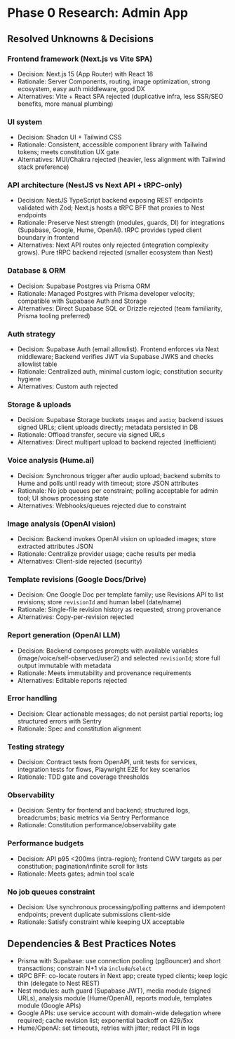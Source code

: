 # Phase 0 Research: Admin App

## Resolved Unknowns & Decisions

### Frontend framework (Next.js vs Vite SPA)

- Decision: Next.js 15 (App Router) with React 18
- Rationale: Server Components, routing, image optimization, strong ecosystem, easy auth middleware, good DX
- Alternatives: Vite + React SPA rejected (duplicative infra, less SSR/SEO benefits, more manual plumbing)

### UI system

- Decision: Shadcn UI + Tailwind CSS
- Rationale: Consistent, accessible component library with Tailwind tokens; meets constitution UX gate
- Alternatives: MUI/Chakra rejected (heavier, less alignment with Tailwind stack preference)

### API architecture (NestJS vs Next API + tRPC-only)

- Decision: NestJS TypeScript backend exposing REST endpoints validated with Zod; Next.js hosts a tRPC BFF that proxies to Nest endpoints
- Rationale: Preserve Nest strength (modules, guards, DI) for integrations (Supabase, Google, Hume, OpenAI). tRPC provides typed client boundary in frontend
- Alternatives: Next API routes only rejected (integration complexity grows). Pure tRPC backend rejected (smaller ecosystem than Nest)

### Database & ORM

- Decision: Supabase Postgres via Prisma ORM
- Rationale: Managed Postgres with Prisma developer velocity; compatible with Supabase Auth and Storage
- Alternatives: Direct Supabase SQL or Drizzle rejected (team familiarity, Prisma tooling preferred)

### Auth strategy

- Decision: Supabase Auth (email allowlist). Frontend enforces via Next middleware; Backend verifies JWT via Supabase JWKS and checks allowlist table
- Rationale: Centralized auth, minimal custom logic; constitution security hygiene
- Alternatives: Custom auth rejected

### Storage & uploads

- Decision: Supabase Storage buckets `images` and `audio`; backend issues signed URLs; client uploads directly; metadata persisted in DB
- Rationale: Offload transfer, secure via signed URLs
- Alternatives: Direct multipart upload to backend rejected (inefficient)

### Voice analysis (Hume.ai)

- Decision: Synchronous trigger after audio upload; backend submits to Hume and polls until ready with timeout; store JSON attributes
- Rationale: No job queues per constraint; polling acceptable for admin tool; UI shows processing state
- Alternatives: Webhooks/queues rejected due to constraint

### Image analysis (OpenAI vision)

- Decision: Backend invokes OpenAI vision on uploaded images; store extracted attributes JSON
- Rationale: Centralize provider usage; cache results per media
- Alternatives: Client-side rejected (security)

### Template revisions (Google Docs/Drive)

- Decision: One Google Doc per template family; use Revisions API to list revisions; store `revisionId` and human label (date/name)
- Rationale: Single-file revision history as requested; strong provenance
- Alternatives: Copy-per-revision rejected

### Report generation (OpenAI LLM)

- Decision: Backend composes prompts with available variables (image/voice/self-observed/user2) and selected `revisionId`; store full output immutable with metadata
- Rationale: Meets immutability and provenance requirements
- Alternatives: Editable reports rejected

### Error handling

- Decision: Clear actionable messages; do not persist partial reports; log structured errors with Sentry
- Rationale: Spec and constitution alignment

### Testing strategy

- Decision: Contract tests from OpenAPI, unit tests for services, integration tests for flows, Playwright E2E for key scenarios
- Rationale: TDD gate and coverage thresholds

### Observability

- Decision: Sentry for frontend and backend; structured logs, breadcrumbs; basic metrics via Sentry Performance
- Rationale: Constitution performance/observability gate

### Performance budgets

- Decision: API p95 <200ms (intra-region); frontend CWV targets as per constitution; pagination/infinite scroll for lists
- Rationale: Meets gates; admin tool scale

### No job queues constraint

- Decision: Use synchronous processing/polling patterns and idempotent endpoints; prevent duplicate submissions client-side
- Rationale: Satisfy constraint while keeping UX acceptable

## Dependencies & Best Practices Notes

- Prisma with Supabase: use connection pooling (pgBouncer) and short transactions; constrain N+1 via `include`/`select`
- tRPC BFF: co-locate routers in Next app; create typed clients; keep logic thin (delegate to Nest REST)
- Nest modules: auth guard (Supabase JWT), media module (signed URLs), analysis module (Hume/OpenAI), reports module, templates module (Google APIs)
- Google APIs: use service account with domain-wide delegation where required; cache revision list; exponential backoff on 429/5xx
- Hume/OpenAI: set timeouts, retries with jitter; redact PII in logs
